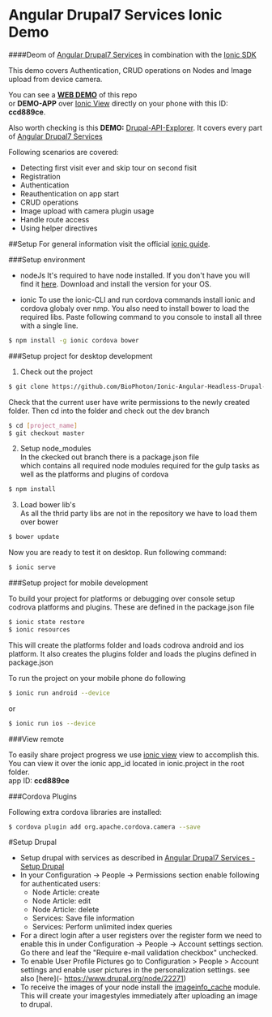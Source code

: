 # Angular Drupal7 Services Ionic Demo

####Deom of [Angular Drupal7 Services](https://github.com/BioPhoton/ng-drupal-7-services) in combination with the [Ionic SDK](https://github.com/driftyco/ionic)

This demo covers Authentication, CRUD operations on Nodes and Image upload from device camera.  


You can see a **[WEB DEMO](http://www.drupalionic.org/app_demo/)** of this repo  
or **DEMO-APP** over [Ionic View](http://view.ionic.io/) directly on your phone with this ID: **ccd889ce**.  


Also worth checking is this **DEMO:** [Drupal-API-Explorer](https://github.com/BioPhoton/ng-drupal-services-tests-with-ng). It covers every part of [Angular Drupal7 Services](https://github.com/BioPhoton/ng-drupal-7-services)

Following scenarios are covered:
- Detecting first visit ever and skip tour on second fisit
- Registration
- Authentication
- Reauthentication on app start
- CRUD operations
- Image upload with camera plugin usage
- Handle route access 
- Using helper directives 

##Setup
For general information visit the official [ionic guide](http://ionicframework.com/docs/guide/).

###Setup environment 

- nodeJs
It's required to have node installed. If you don't have you will find it [here](https://nodejs.org/en/download/).
Download and install the version for your OS.

- ionic
To use the ionic-CLI and run cordova commands install ionic and cordova globaly over nmp.
You also need to install bower to load the required libs. Paste following command to you console to install all three with a single line.
```bash
$ npm install -g ionic cordova bower
```
###Setup project for desktop development

1. Check out the project
  ```bash
  $ git clone https://github.com/BioPhoton/Ionic-Angular-Headless-Drupal-Demo.git [project name]
  ```
  Check that the current user have write permissions to the newly created folder.
  Then cd into the folder and check out the dev branch
  ```bash
  $ cd [project_name]  
  $ git checkout master
  ```

2. Setup node_modules  
  In the ckecked out branch there is a package.json file   
  which contains all required node modules required for the gulp tasks as well   as the platforms and plugins of cordova  
 ```bash
 $ npm install
  ```
  
3. Load bower lib's  
  As all the thrid party libs are not in the repository we have to load them over bower   
  ```bash
  $ bower update 
  ```
  Now you are ready to test it on desktop. Run following command:     
  ```bash
  $ ionic serve    
  ```  
  
###Setup project for mobile development

To build your project for platforms or debugging over console setup codrova platforms and plugins.
These are defined in the package.json file
```bash
$ ionic state restore  
$ ionic resources
```
This will create the platforms folder and loads codrova android and ios platform.
It also creates the plugins folder and loads the plugins defined in package.json

To run the project on your mobile phone do following
```bash
$ ionic run android --device
```

or

```bash
$ ionic run ios --device
```

###View remote

To easily share project progress we use [ionic view](http://view.ionic.io/) view to accomplish this.
You can view it over the ionic app_id located in ionic.project in the root folder.  
app ID: **ccd889ce**


###Cordova Plugins

Following extra cordova libraries are installed:
```bash
$ cordova plugin add org.apache.cordova.camera --save
```

#Setup Drupal
- Setup drupal with  services as described in [Angular Drupal7 Services - Setup Drupal](https://github.com/BioPhoton/ng-drupal-7-services#setup-for-drupal)
- In your Configuration -> People -> Permissions section enable following for authenticated users:
  - Node Article: create
  - Node Article: edit
  - Node Article: delete
  - Services: Save file information
  - Services: Perform unlimited index queries
- For a direct login after a user registers over the register form we need to  
  enable this in under Configuration -> People -> Account settings section.   Go there and leaf the "Require e-mail validation checkbox" unchecked.
- To enable User Profile Pictures go to Configuration > People > Account settings and enable user pictures in the personalization settings. see also [here](- https://www.drupal.org/node/22271)
- To receive the images of your node install the [imageinfo_cache](https://www.drupal.org/project/imageinfo_cache) module. This will create your imagestyles immediately after uploading an image to drupal.

